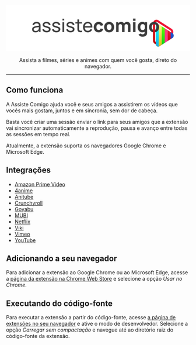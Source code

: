 <div align="center">

<p>
	<img width="512" src="./icons/assiste-comigo-logo.svg" alt="Assiste Comigo"/>
</p>
<p>Assista a filmes, séries e animes com quem você gosta, direto do navegador.</p>

</div>

---

## Como funciona

A Assiste Comigo ajuda você e seus amigos a assistirem os vídeos que vocês mais gostam, juntos e em sincronia, sem dor de cabeça.

Basta você criar uma sessão enviar o link para seus amigos que a extensão vai sincronizar automaticamente a reprodução, pausa e avanço entre todas as sessões em tempo real.

Atualmente, a extensão suporta os navegadores Google Chrome e Microsoft Edge.

## Integrações

- [Amazon Prime Video](https://primevideo.com)
- [4anime](https://4anime.gg/)
- [Anitube](https://anitube.site)
- [Crunchyroll](https://crunchyroll.com)
- [Goyabu](https://goyabu.com)
- [MUBI](https://mubi.com)
- [Netflix](https://netflix.com)
- [Viki](https://viki.com)
- [Vimeo](https://vimeo.com)
- [YouTube](https://youtube.com)

## Adicionando a seu navegador

Para adicionar a extensão ao Google Chrome ou ao Microsoft Edge, acesse a [página da extensão na Chrome Web Store](https://chrome.google.com/webstore/detail/assiste-comigo/piheldmfeoihbaeckmhdmbjbidbdbfgl) e selecione a opção _Usar no Chrome_.

## Executando do código-fonte

Para executar a extensão a partir do código-fonte, acesse [a página de extensões no seu navegador](chrome://extensions) e ative o modo de desenvolvedor. Selecione a opção _Carregar sem compactação_ e navegue até ao diretório raiz do código-fonte da extensão.

